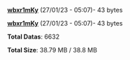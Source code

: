 [**wbxr1mKy**](/data/wbxr1mKy.txt) (27/01/23 - 05:07)- 43 bytes

[**wbxr1mKy**](/data/wbxr1mKy.txt) (27/01/23 - 05:07)- 43 bytes

**Total Datas**: 6632

**Total Size**: 38.79 MB / 38.8 MB